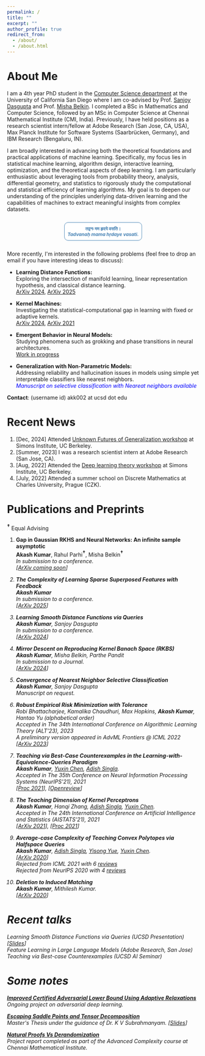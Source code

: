 ```yaml
---
permalink: /
title: ""
excerpt: ""
author_profile: true
redirect_from: 
  - /about/
  - /about.html
---
```


# About Me
I am a 4th year PhD student in the [Computer Science department](https://cse.ucsd.edu/) at the University of California San Diego where I am co-advised by Prof. [Sanjoy Dasgupta](https://cseweb.ucsd.edu/~dasgupta/) and Prof. [Misha Belkin](http://misha.belkin-wang.org/). I completed a BSc in Mathematics and Computer Science, followed by an MSc in Computer Science at Chennai Mathematical Institute (CMI, India). Previously, I have held positions as a research scientist intern/fellow at Adobe Research (San Jose, CA, USA), Max Planck Institute for Software Systems (Saarbrücken, Germany), and IBM Research (Bengaluru, IN).

I am broadly interested in advancing both the theoretical foundations and practical applications of machine learning. Specifically, my focus lies in statistical machine learning, algorithm design, interactive learning, optimization, and the theoretical aspects of deep learning. I am particularly enthusiastic about leveraging tools from probability theory, analysis, differential geometry, and statistics to rigorously study the computational and statistical efficiency of learning algorithms. My goal is to deepen our understanding of the principles underlying data-driven learning and the capabilities of machines to extract meaningful insights from complex datasets.<be>

<div align="center">
  <p style="
      color: #4682B4; 
      font-size: 12px; 
      font-weight: bold; 
      border: 1.5px solid #4682B4; 
      padding: 8px; 
      display: inline-block;
      border-radius: 10px;
      background-color: white;
  ">
    तद्वनः मम हृदये वसति। <br>
    <i>Tadvanaḥ mama hṛdaye vasati.</i> <br>
  </p>
</div>

More recently, I'm interested in the following problems (feel free to drop an email if you have interesting ideas to discuss):

- **Learning Distance Functions:**  
  Exploring the intersection of manifold learning, linear representation hypothesis, and classical distance learning.<br>
  [ArXiv 2024](https://arxiv.org/pdf/2412.01290), [ArXiv 2025](https://arxiv.org/submit/6175627/view)


- **Kernel Machines:**  
  Investigating the statistical-computational gap in learning with fixed or adaptive kernels.<br>
  [ArXiv 2024](https://arxiv.org/abs/2411.11242), [ArXiv 2021](https://arxiv.org/pdf/2010.14043.pdf)

- **Emergent Behavior in Neural Models:**  
  Studying phenomena such as grokking and phase transitions in neural architectures.<br>
  [Work in progress]()

- **Generalization with Non-Parametric Models:**  
  Addressing reliability and hallucination issues in models using simple yet interpretable classifiers like nearest neighbors.  
  <span style="color:blue"><i>Manuscript on selective classification with Neareat neighbors available</i></span>

  
**Contact**: (username id) akk002 at ucsd dot edu

# Recent News
1. [Dec, 2024] Attended [Unknown Futures of Generalization workshop](https://simons.berkeley.edu/workshops/unknown-futures-generalization) at Simons Institute, UC Berkeley.
1. [Summer, 2023] I was a research scientist intern at Adobe Research (San Jose, CA).
1. [Aug, 2022] Attended the [Deep learning theory workshop](https://simons.berkeley.edu/workshops/deep-learning-theory-workshop) at Simons Institute, UC Berkeley.
1. [July, 2022] Attended a summer school on Discrete Mathematics at Charles University, Prague (CZK).

# Publications and Preprints

<span style="font-size: 13px; font-weight: bold; vertical-align: super;">†</span> Equal Advising


1. <b> Gap in Gaussian RKHS and Neural Networks: An infinite sample asymptotic </b> <br>
**Akash Kumar**, Rahul Parhi<span style="font-size: 13px; font-weight: bold; vertical-align: super;">†</span>, Misha Belkin<span style="font-size: 13px; font-weight: bold; vertical-align: super;">†</span> <br>
<i>In submission to a conference.<br>
[[ArXiv coming soon]()]

2. <b> The Complexity of Learning Sparse Superposed Features with Feedback </b> <br>
**Akash Kumar** <br>
<i>In submission to a conference.<br>
[[ArXiv 2025](https://arxiv.org/submit/6175627/view)]

3. <b> Learning Smooth Distance Functions via Queries </b> <br>
**Akash Kumar**, Sanjoy Dasgupta <br>
<i>In submission to a conference.<br>
[[ArXiv 2024](https://arxiv.org/pdf/2412.01290)]

4. <b> Mirror Descent on Reproducing Kernel Banach Space (RKBS) </b> <br>
**Akash Kumar**, Misha Belkin, Parthe Pandit <br>
<i>In submission to a Journal.<br>
[[ArXiv 2024](https://arxiv.org/abs/2411.11242)]

5. <b> Convergence of Nearest Neighbor Selective Classification </b> <br>
**Akash Kumar**, Sanjoy Dasgupta<br>
<i>Manuscript on request.</i>

6. <b> Robust Empirical Risk Minimization with Tolerance </b> <br>
Robi Bhattacharjee, Kamalika Chaudhuri, Max Hopkins, **Akash Kumar**, Hantao Yu (alphabetical order)<br>
<i> Accepted in The 34th International Conference on Algorithmic Learning Theory (ALT'23), 2023
</i> <br>A preliminary version appeared in AdvML Frontiers @ ICML 2022<br>
[[ArXiv 2023](https://arxiv.org/abs/2210.00635)]

7. <b> Teaching via Best-Case Counterexamples
in the Learning-with-Equivalence-Queries Paradigm </b> <br>
**Akash Kumar**, [Yuxin Chen](https://yuxinchen.org/), [Adish Singla](https://machineteaching.mpi-sws.org/adishsingla.html).<br>
<i> Accepted in The 35th Conference on Neural Information Processing Systems (NeurIPS'21), 2021
</i> <br> [[Proc 2021](https://papers.nips.cc/paper/2021/file/e22dd5dabde45eda5a1a67772c8e25dd-Paper.pdf)], [[Openreview](https://openreview.net/forum?id=Ee7IOrpLwT)]<br>

8. <b> The Teaching Dimension of Kernel Perceptrons </b> <br>
**Akash Kumar**, Hanqi Zhang, [Adish Singla](https://machineteaching.mpi-sws.org/adishsingla.html), [Yuxin Chen](https://yuxinchen.org/).<br>
<i> Accepted in The 24th International Conference on Artificial Intelligence and Statistics (AISTATS'21), 2021 
</i> <br> [[ArXiv 2021](https://arxiv.org/pdf/2010.14043.pdf)], [[Proc 2021](http://proceedings.mlr.press/v130/kumar21a.html)]<br>

9. <b> Average-case Complexity of Teaching Convex Polytopes via Halfspace Queries </b> <br>
**Akash Kumar**, [Adish Singla](https://machineteaching.mpi-sws.org/adishsingla.html), [Yisong Yue](http://www.yisongyue.com/), [Yuxin Chen](https://yuxinchen.org/).<br> 
[[ArXiv 2020](https://arxiv.org/abs/2006.14677)]
<br><i>Rejected from ICML 2021 with 6 [reviews](https://akashkumar-d.github.io/files/ICML'21.pdf)</i><br>
<i>Rejected from NeurlPS 2020 with 4 [reviews](https://akashkumar-d.github.io/files/NeurIPS'20.pdf)<br></i>


10. <b> Deletion to Induced Matching </b> <br>
**Akash Kumar**, Mithilesh Kumar.<br> 
[[ArXiv 2020](https://arxiv.org/abs/2008.09660)]

# Recent talks
Learning Smooth Distance Functions via Queries (UCSD Presentation) [[Slides](https://drive.google.com/file/d/1vmprFyvcK6mb9zrEU9-55ZWij04WqkOz/view?usp=drive_link)]<br>
Feature Learning in Large Language Models (Adobe Research, San Jose)<br>
Teaching via Best-case Counterexamples (UCSD AI Seminar)

  
# Some notes
<b> [Improved Certified Adversarial Lower Bound Using Adaptive Relaxations](https://drive.google.com/file/d/1lZmiU3NnEhWHOtVuGhURxeFS4DWaYP_n/view?usp=sharing) </b> <br>
<i>Ongoing project on adversarial deep learning.</i>

<b> [Escaping Saddle Points and Tensor Decomposition](https://drive.google.com/file/d/1MAcwvvqGJCmr4VCnvE0kCFSTUB8w4mSA/view?usp=sharing) </b> <br>
<i>Master's Thesis under the guidance of Dr. K V Subrahmanyam. [[Slides](https://drive.google.com/file/d/1X4wGdlJvXqvzu-4C4qRFSEkSxy3ZF4Bg/view?usp=sharing)]</i>

<b> [Natural Proofs Vs Derandomization](https://drive.google.com/file/d/1TeHXyLIIUfp0p4iPqRqgNKwUx92ZO0Qn/view?usp=sharing) </b> <br>
<i>Project report completed as part of the Advanced Complexity course at Chennai Mathematical Institute.</i>
 
